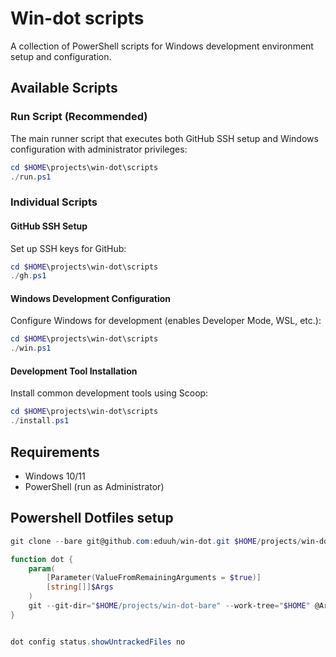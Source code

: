 # Win-dot scripts

A collection of PowerShell scripts for Windows development environment setup and configuration.

## Available Scripts

### Run Script (Recommended)

The main runner script that executes both GitHub SSH setup and Windows configuration with administrator privileges:

```powershell
cd $HOME\projects\win-dot\scripts
./run.ps1
```

### Individual Scripts

#### GitHub SSH Setup

Set up SSH keys for GitHub:

```powershell
cd $HOME\projects\win-dot\scripts
./gh.ps1
```

#### Windows Development Configuration

Configure Windows for development (enables Developer Mode, WSL, etc.):

```powershell
cd $HOME\projects\win-dot\scripts
./win.ps1
```

#### Development Tool Installation

Install common development tools using Scoop:

```powershell
cd $HOME\projects\win-dot\scripts
./install.ps1
```

## Requirements

- Windows 10/11
- PowerShell (run as Administrator)


## Powershell Dotfiles setup

```powershell
git clone --bare git@github.com:eduuh/win-dot.git $HOME/projects/win-dot-bare

function dot {
    param(
        [Parameter(ValueFromRemainingArguments = $true)]
        [string[]]$Args
    )
    git --git-dir="$HOME/projects/win-dot-bare" --work-tree="$HOME" @Args
}


dot config status.showUntrackedFiles no
```